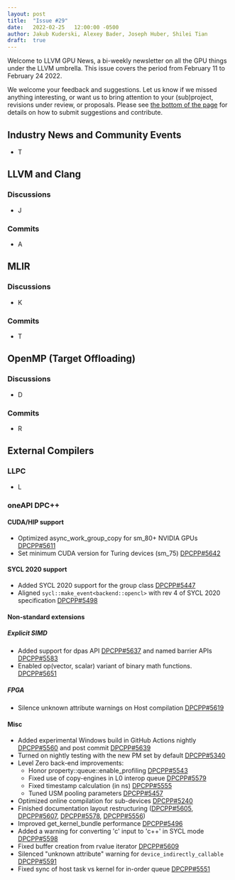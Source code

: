 ```yaml
---
layout: post
title:  "Issue #29"
date:   2022-02-25   12:00:00 -0500
author: Jakub Kuderski, Alexey Bader, Joseph Huber, Shilei Tian
draft:  true
---
```


Welcome to LLVM GPU News, a bi-weekly newsletter on all the GPU things under the LLVM umbrella.
This issue covers the period from February 11 to February 24 2022.

We welcome your feedback and suggestions. Let us know if we missed anything interesting, or want us to bring attention to your (sub)project, revisions under review, or proposals. Please see [the bottom of the page](https://llvm-gpu-news.github.io/about/) for details on how to submit suggestions and contribute.


## Industry News and Community Events

*  T


##  LLVM and Clang

### Discussions

*  J

### Commits

*  A


## MLIR

### Discussions

*  K

### Commits

*  T


## OpenMP (Target Offloading)

### Discussions

*  D

### Commits

*  R


## External Compilers

### LLPC

*  L

### oneAPI DPC++

#### CUDA/HIP support

* Optimized async_work_group_copy for sm_80+ NVIDIA GPUs [DPCPP#5611](https://github.com/intel/llvm/pull/5611)
* Set minimum CUDA version for Turing devices (sm_75) [DPCPP#5642](https://github.com/intel/llvm/pull/5642)

#### SYCL 2020 support

* Added SYCL 2020 support for the group class [DPCPP#5447](https://github.com/intel/llvm/pull/5447)
* Aligned `sycl::make_event<backend::opencl>` with rev 4 of SYCL 2020 specification [DPCPP#5498](https://github.com/intel/llvm/pull/5498)

#### Non-standard extensions

##### Explicit SIMD

* Added support for dpas API [DPCPP#5637](https://github.com/intel/llvm/pull/5637) and named barrier APIs [DPCPP#5583](https://github.com/intel/llvm/pull/5583)
* Enabled op(vector, scalar) variant of binary math functions. [DPCPP#5651](https://github.com/intel/llvm/pull/5651)

##### FPGA

* Silence unknown attribute warnings on Host compilation [DPCPP#5619](https://github.com/intel/llvm/pull/5619)

#### Misc

* Added experimental Windows build in GitHub Actions nightly [DPCPP#5560](https://github.com/intel/llvm/pull/5560) and post commit [DPCPP#5639](https://github.com/intel/llvm/pull/5639)
* Turned on nightly testing with the new PM set by default [DPCPP#5340](https://github.com/intel/llvm/pull/5340)
* Level Zero back-end improvements:
  * Honor property::queue::enable_profiling [DPCPP#5543](https://github.com/intel/llvm/pull/5543)
  * Fixed use of copy-engines in L0 interop queue [DPCPP#5579](https://github.com/intel/llvm/pull/5579)
  * Fixed timestamp calculation (in ns) [DPCPP#5555](https://github.com/intel/llvm/pull/5555)
  * Tuned USM pooling parameters [DPCPP#5457](https://github.com/intel/llvm/pull/5457)
* Optimized online compilation for sub-devices [DPCPP#5240](https://github.com/intel/llvm/pull/5240)
* Finished documentation layout restructuring ([DPCPP#5605](https://github.com/intel/llvm/pull/5605), [DPCPP#5607](https://github.com/intel/llvm/pull/5607), [DPCPP#5578](https://github.com/intel/llvm/pull/5578), [DPCPP#5556](https://github.com/intel/llvm/pull/5556))
* Improved get_kernel_bundle performance [DPCPP#5496](https://github.com/intel/llvm/pull/5496)
* Added a warning for converting 'c' input to 'c++' in SYCL mode [DPCPP#5598](https://github.com/intel/llvm/pull/5598)
* Fixed buffer creation from rvalue iterator [DPCPP#5609](https://github.com/intel/llvm/pull/5609)
* Silenced "unknown attribute" warning for `device_indirectly_callable` [DPCPP#5591](https://github.com/intel/llvm/pull/5591)
* Fixed sync of host task vs kernel for in-order queue [DPCPP#5551](https://github.com/intel/llvm/pull/5551)
